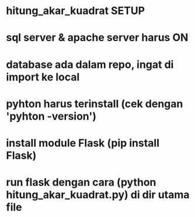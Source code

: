 # hitung_akar_kuadrat SETUP

# sql server & apache server harus ON
# database ada dalam repo, ingat di import ke local
# pyhton harus terinstall (cek dengan 'pyhton -version')
# install module Flask (pip install Flask)
# run flask dengan cara (python hitung_akar_kuadrat.py) di dir utama file
